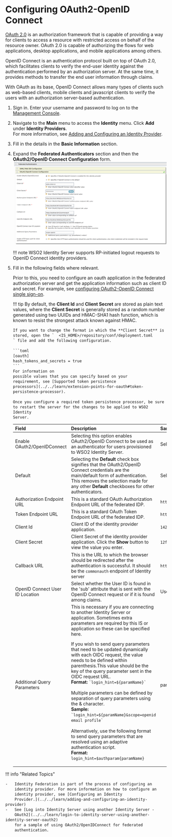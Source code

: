 # Configuring OAuth2-OpenID Connect

[OAuth 2.0](https://oauth.net/2/) is an authorization framework that is
capable of providing a way for clients to access a resource with
restricted access on behalf of the resource owner. OAuth 2.0 is capable
of authorizing the flows for web applications, desktop applications, and
mobile applications among others.

OpenID Connect is an authentication protocol built on top of OAuth 2.0,
which facilitates clients to verify the end-user identity against the
authentication performed by an authorization server. At the same time,
it provides methods to transfer the end user information through claims.

With OAuth as its base, OpenID Connect allows many types of clients such
as web-based clients, mobile clients and javascript clients to verify
the users with an authorization server-based authentication.

1.  Sign in. Enter your username and password to log on to the
    [Management
    Console](../../setup/getting-started-with-the-management-console).
    
2.  Navigate to the **Main** menu to access the **Identity** menu. Click
    **Add** under **Identity Providers**.  
    For more information, see [Adding and Configuring an Identity
    Provider](../../learn/adding-and-configuring-an-identity-provider).
    
3.  Fill in the details in the **Basic Information** section.

4.  Expand the **Federated Authenticators** section and then the
    **OAuth2/OpenID Connect Configuration** form.  
    ![oauth2-openid-connect-configuration](../assets/img/tutorials/oauth2-openid-connect-configuration.png)
        
    !!! note
        WSO2 Identity Server supports RP-initiated logout requests to OpenID Connect identity providers.
    
5.  Fill in the following fields where relevant.

    Prior to this, you need to configure an oauth application in the
    federated authorization server and get the application information
    such as client ID and secret. For example, see
    [configuring OAuth2-OpenID Connect single sign-on](../../learn/configuring-oauth2-openid-connect-single-sign-on).

    !!! tip
        By default, the **Client Id** and **Client Secret** are stored as
        plain text values, where the **Client Secret** is generally stored
        as a random number generated using two UUIDs and HMAC-SHA1 hash
        function, which is known to resist the strongest attack known
        against HMAC.
    
        If you want to change the format in which the **Client Secret** is
        stored, open the `	<IS_HOME>/repository/conf/deployment.toml	` file and add the following configuration.

        ```toml
        [oauth]
		hash_tokens_and_secrets = true 
		```
        For information on
        possible values that you can specify based on your
        requirement, see [Supported token persistence
        processors](../../learn/extension-points-for-oauth#token-persistence-processor).
    
        Once you configure a required token persistence processor, be sure
        to restart the server for the changes to be applied to WSO2 Identity
        Server.
    

    <div class="tg-wrap"><table>
    <thead>
    <tr>
        <th>Field </th>
        <th>Description</th>
        <th>Sample Value</th>
    </tr>
    </thead>
    <tbody>
    <tr>
        <td>Enable OAuth2/OpenIDConnect</td>
        <td>Selecting this option enables OAuth2/OpenID Connect to be used as an authenticator for users provisioned to WSO2 Identity Server.</td>
        <td>Selected</td>
    </tr>
    <tr>
        <td>Default</td>
        <td>Selecting the <strong>Default</strong> check box signifies that the OAuth2/OpenID Connect credentials are the main/default form of authentication. <br>This removes the selection made for any other <strong>Default</strong> checkboxes for other authenticators.</td>
        <td>Selected</td>
    </tr>
    <tr>
        <td>Authorization Endpoint URL</td>
        <td>This is a standard OAuth Authorization Endpoint URL of the federated IDP.</td>
        <td><code>https://localhost:9443/oauth2/authorize/</code></td>
    </tr>
    <tr>
        <td>Token Endpoint URL</td>
        <td>This is a standard OAuth Token Endpoint URL of the federated IDP.</td>
        <td><code>https://localhost:9443/oauth2/token/</code></td>
    </tr>
    <tr>
        <td>Client Id</td>
        <td>Client ID of the identity provider application.</td>
        <td><code>1421263438188909</code></td>
    </tr>
    <tr>
        <td>Client Secret</td>
        <td>Client Secret of the identity provider application. Click the <strong>Show</strong> button to view the value you enter.</td>
        <td><code>12ffb4dfb2fed67a00846b42126991f8</code></td>
    </tr>
    <tr>
        <td>Callback URL</td>
        <td>This is the URL to which the browser should be redirected after the authentication is successful. It should be the <code>commonauth</code> endpoint of Identity server</td>
        <td><code>https://localhost:9443/commonauth</code></td>
    </tr>
    <tr>
        <td>OpenID Connect User ID Location</td>
        <td>Select whether the User ID is found in the 'sub' attribute that is sent with the OpenID Connect request or if it is found among claims.</td>
        <td>User ID found in 'sub' attribute</td>
    </tr>
    <tr>
        <td>Additional Query Parameters</td>
        <td>This is necessary if you are connecting to another Identity Server or application. Sometimes extra parameters are required by this IS or application so these can be specified here.
        <div class="admonition note">
        <p>If you wish to send query parameters that need to be updated dynamically with each OIDC request, the value needs to be defined within parenthesis.This value should be the key of the query parameter sent in the OIDC request URL. </br>
        <strong>Format:</strong> <code>`login_hint=${paramName}`</code> </br>
        </br>
        Multiple parameters can be defined by separation of query parameters using the & character.</br>
        <strong>Sample:</strong></br> <code>`login_hint=${paramName}&scope=openid email profile`</code></br> </br>
        Alternatively, use the following format to send query parameters that are resolved using an adaptive authentication script. </br>
        <strong>Format:</strong> <code>login_hint=$authparam{paramName} </code> </br>
        </p>
        </div>
        </td>
        <td>paramName1=value1</td>
    </tr>
    </tbody>
    </table></div>

!!! info "Related Topics"

	-   Identity Federation is part of the process of configuring an
		identity provider. For more information on how to configure an
		identity provider, see [Configuring an Identity
		Provider.](../../learn/adding-and-configuring-an-identity-provider)
	-   See [Log into Identity Server using another Identity Server -
		OAuth2](../../learn/login-to-identity-server-using-another-identity-server-oauth2)
		for a sample of using OAuth2/OpenIDConnect for federated
		authentication.

